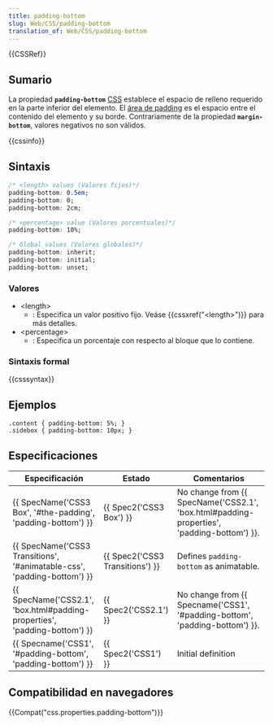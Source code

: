 ```yaml
---
title: padding-bottom
slug: Web/CSS/padding-bottom
translation_of: Web/CSS/padding-bottom
---
```

{{CSSRef}}

## Sumario

La propiedad **`padding-bottom`** [CSS](/en/CSS) establece el espacio de relleno requerido en la parte inferior del elemento. El [área de padding](/en/CSS/box_model#padding) es el espacio entre el contenido del elemento y su borde. Contrariamente de la propiedad **`margin-bottom`**, valores negativos no son válidos.

{{cssinfo}}

## Sintaxis

```css
/* <length> values (Valores fijos)*/
padding-bottom: 0.5em;
padding-bottom: 0;
padding-bottom: 2cm;

/* <percentage> value (Valores porcentuales)*/
padding-bottom: 10%;

/* Global values (Valores globales)*/
padding-bottom: inherit;
padding-bottom: initial;
padding-bottom: unset;
```

### Valores

- \<length>
  - : Especifica un valor positivo fijo. Veáse {{cssxref("&lt;length&gt;")}} para más detalles.
- \<percentage>
  - : Especifica un porcentaje con respecto al bloque que lo contiene.

### Sintaxis formal

{{csssyntax}}

## Ejemplos

```
.content { padding-bottom: 5%; }
.sidebox { padding-bottom: 10px; }
```

## Especificaciones

| Especificación                                                                                   | Estado                                   | Comentarios                                                                                                      |
| ------------------------------------------------------------------------------------------------ | ---------------------------------------- | ---------------------------------------------------------------------------------------------------------------- |
| {{ SpecName('CSS3 Box', '#the-padding', 'padding-bottom') }}                 | {{ Spec2('CSS3 Box') }}         | No change from {{ SpecName('CSS2.1', 'box.html#padding-properties', 'padding-bottom') }}. |
| {{ SpecName('CSS3 Transitions', '#animatable-css', 'padding-bottom') }} | {{ Spec2('CSS3 Transitions') }} | Defines `padding-bottom` as animatable.                                                                          |
| {{ SpecName('CSS2.1', 'box.html#padding-properties', 'padding-bottom') }} | {{ Spec2('CSS2.1') }}             | No change from {{ Specname('CSS1', '#padding-bottom', 'padding-bottom') }}.                 |
| {{ Specname('CSS1', '#padding-bottom', 'padding-bottom') }}                 | {{ Spec2('CSS1') }}                 | Initial definition                                                                                               |

## Compatibilidad en navegadores

{{Compat("css.properties.padding-bottom")}}
